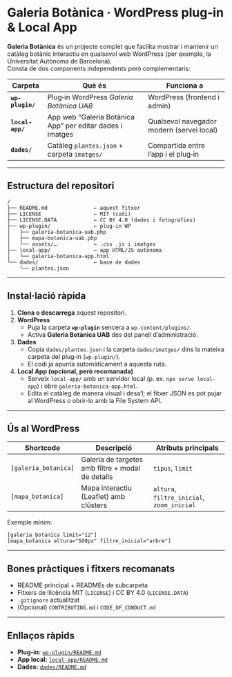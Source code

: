 # Galeria Botànica · WordPress plug‑in & Local App

**Galeria Botànica** és un projecte complet que facilita mostrar i mantenir un catàleg botànic interactiu en qualsevol web WordPress (per exemple, la Universitat Autònoma de Barcelona).  
Consta de dos components independents però complementaris:

| Carpeta | Què és | Funciona a |
|---------|--------|-----------|
| **`wp-plugin/`** | Plug‑in WordPress *Galeria Botànica UAB* | WordPress (frontend i admin) |
| **`local-app/`** | App web “Galeria Botànica App” per editar dades i imatges | Qualsevol navegador modern (servei local) |
| **`dades/`** | Catàleg `plantes.json` + carpeta `imatges/` | Compartida entre l’app i el plug‑in |

---

## Estructura del repositori

```
/
├── README.md               ← aquest fitxer
├── LICENSE                 ← MIT (codi)
├── LICENSE.DATA            ← CC BY 4.0 (dades i fotografies)
├── wp-plugin/              ← plug‑in WP
│   ├── galeria-botanica-uab.php
│   ├── mapa-botanica-uab.php
│   └── assets/…            ← .css .js i imatges
├── local-app/              ← app HTML/JS autònoma
│   └── galeria-botanica-app.html
└── dades/                  ← base de dades
    └── plantes.json

```

---

## Instal·lació ràpida

1. **Clona o descarrega** aquest repositori.
2. **WordPress**  
   * Puja la carpeta **`wp-plugin`** sencera a `wp-content/plugins/`.  
   * Activa **Galeria Botànica UAB** des del panell d’administració.
3. **Dades**  
   * Copia `dades/plantes.json` i la carpeta `dades/imatges/` dins la mateixa carpeta del plug‑in (`wp-plugin/`).  
   * El codi ja apunta automàticament a aquesta ruta.
4. **Local App (opcional, però recomanada)**  
   * Serveix `local-app/` amb un servidor local (p. ex. `npx serve local-app`) i obre `galeria-botanica-app.html`.  
   * Edita el catàleg de manera visual i desa’l; el fitxer JSON es pot pujar al WordPress o obrir-lo amb la File System API.

---

## Ús al WordPress

| Shortcode | Descripció | Atributs principals |
|-----------|------------|---------------------|
| `[galeria_botanica]` | Galeria de targetes amb filtre + modal de detalls | `tipus`, `limit` |
| `[mapa_botanica]`    | Mapa interactiu (Leaflet) amb clústers | `altura`, `filtre_inicial`, `zoom_inicial` |

Exemple mínim:

```wp
[galeria_botanica limit="12"]
[mapa_botanica altura="500px" filtre_inicial="arbre"]
```

---

## Bones pràctiques i fitxers recomanats

* README principal + READMEs de subcarpeta
* Fitxers de llicència MIT (`LICENSE`) i CC BY 4.0 (`LICENSE.DATA`)
* `.gitignore` actualitzat
* (Opcional) `CONTRIBUTING.md` i `CODE_OF_CONDUCT.md`

---

## Enllaços ràpids

* **Plug‑in:** [`wp-plugin/README.md`](./wp-plugin/README.md)  
* **App local:** [`local-app/README.md`](./local-app/README.md)  
* **Dades:** [`dades/README.md`](./dades/README.md)
